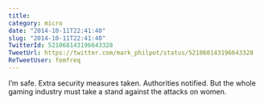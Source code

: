 ```yaml
---
title: 
category: micro
date: "2014-10-11T22:41:40"
slug: "2014-10-11T22:41:40"
TwitterId: 521068143196643328
TweetUrl: https://twitter.com/mark_philpot/status/521068143196643328
ReTweetUser: femfreq
---
```


<i class="fa fa-retweet" aria-hidden="true"></i> I’m safe. Extra security measures taken. Authorities notified. But the whole gaming industry must take a stand against the attacks on women.